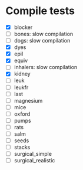 # Compile tests
- [x] blocker
- [ ] bones: slow compilation
- [ ] dogs: slow compilation
- [x] dyes 
- [x] epil
- [x] equiv 
- [ ] inhalers: slow compilation
- [x] kidney
- [ ] leuk
- [ ] leukfr
- [ ] last 
- [ ] magnesium
- [ ] mice
- [ ] oxford
- [ ] pumps
- [ ] rats
- [ ] salm
- [ ] seeds
- [ ] stacks
- [ ] surgical_simple
- [ ] surgical_realistic